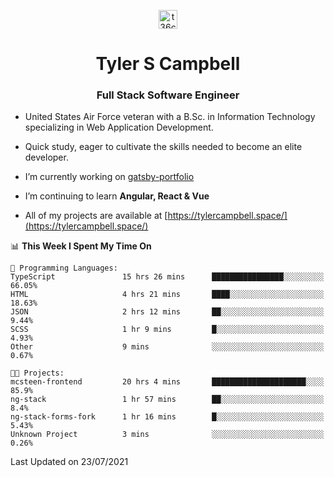 <p align="center">
<a href="https://www.linkedin.com/in/t36campbell" target="blank"><img align="center" src="https://ik.imagekit.io/t36campbell/Portfolio/linkedin.png.original_m8bbGgPh6.png" alt="t36campbell" height="30" width="30" /></a>
</p>
<h1 align="center">Tyler S Campbell</h1>
<h3 align="center">Full Stack Software Engineer</h3>

* United States Air Force veteran with a B.Sc. in Information Technology specializing in Web Application Development. 

* Quick study, eager to cultivate the skills needed to become an elite developer.

* I’m currently working on [gatsby-portfolio](https://github.com/t36campbell/gatsby-portfolio)

* I’m continuing to learn **Angular, React & Vue**

* All of my projects are available at [https://tylercampbell.space/](https://tylercampbell.space/)

<!--START_SECTION:waka-->
📊 **This Week I Spent My Time On** 

```text
💬 Programming Languages: 
TypeScript               15 hrs 26 mins      ████████████████░░░░░░░░░   66.05% 
HTML                     4 hrs 21 mins       ████░░░░░░░░░░░░░░░░░░░░░   18.63% 
JSON                     2 hrs 12 mins       ██░░░░░░░░░░░░░░░░░░░░░░░   9.44% 
SCSS                     1 hr 9 mins         █░░░░░░░░░░░░░░░░░░░░░░░░   4.93% 
Other                    9 mins              ░░░░░░░░░░░░░░░░░░░░░░░░░   0.67%

🐱‍💻 Projects: 
mcsteen-frontend         20 hrs 4 mins       █████████████████████░░░░   85.9% 
ng-stack                 1 hr 57 mins        ██░░░░░░░░░░░░░░░░░░░░░░░   8.4% 
ng-stack-forms-fork      1 hr 16 mins        █░░░░░░░░░░░░░░░░░░░░░░░░   5.43% 
Unknown Project          3 mins              ░░░░░░░░░░░░░░░░░░░░░░░░░   0.26%

```


 Last Updated on 23/07/2021
<!--END_SECTION:waka-->
